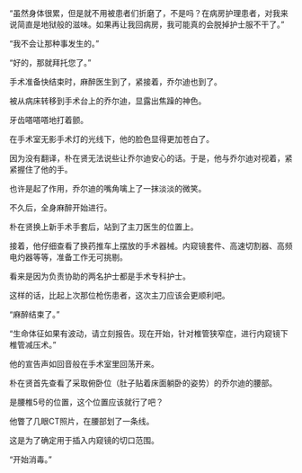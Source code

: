 “虽然身体很累，但是就不用被患者们折磨了，不是吗？在病房护理患者，对我来说简直是地狱般的滋味。如果再让我回病房，我可能真的会脱掉护士服不干了。”

“我不会让那种事发生的。”

“好的，那就拜托您了。”

手术准备快结束时，麻醉医生到了，紧接着，乔尔迪也到了。

被从病床转移到手术台上的乔尔迪，显露出焦躁的神色。

牙齿嗒嗒嗒地打着颤。

在手术室无影手术灯的光线下，他的脸色显得更加苍白了。

因为没有翻译，朴在贤无法说些让乔尔迪安心的话。于是，他与乔尔迪对视着，紧紧握住了他的手。

也许是起了作用，乔尔迪的嘴角噙上了一抹淡淡的微笑。

不久后，全身麻醉开始进行。

朴在贤换上新手术手套后，站到了主刀医生的位置上。

接着，他仔细查看了换药推车上摆放的手术器械。内窥镜套件、高速切割器、高频电灼器等等，准备工作无可挑剔。

看来是因为负责协助的两名护士都是手术专科护士。

这样的话，比起上次那位枪伤患者，这次主刀应该会更顺利吧。

“麻醉结束了。”

“生命体征如果有波动，请立刻报告。现在开始，针对椎管狭窄症，进行内窥镜下椎管减压术。”

他的宣告声如回音般在手术室里回荡开来。

朴在贤首先查看了采取俯卧位（肚子贴着床面躺卧的姿势）的乔尔迪的腰部。

是腰椎5号的位置，这个位置应该就行了吧？

他瞥了几眼CT照片，在腰部划了一条线。

这是为了确定用于插入内窥镜的切口范围。

“开始消毒。”